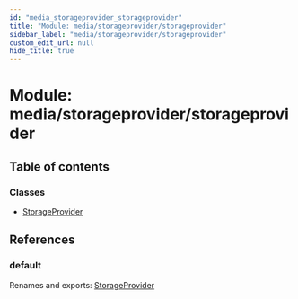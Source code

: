 ```yaml
---
id: "media_storageprovider_storageprovider"
title: "Module: media/storageprovider/storageprovider"
sidebar_label: "media/storageprovider/storageprovider"
custom_edit_url: null
hide_title: true
---
```


# Module: media/storageprovider/storageprovider

## Table of contents

### Classes

- [StorageProvider](../classes/media_storageprovider_storageprovider.storageprovider.md)

## References

### default

Renames and exports: [StorageProvider](../classes/media_storageprovider_storageprovider.storageprovider.md)
